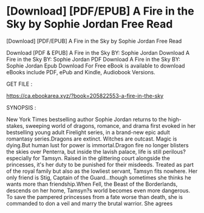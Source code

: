 # [Download] [PDF/EPUB] A Fire in the Sky by Sophie Jordan Free Read
[Download] [PDF/EPUB] A Fire in the Sky by Sophie Jordan Free Read

Download [PDF & EPUB] A Fire in the Sky BY: Sophie Jordan Download A Fire in the Sky BY: Sophie Jordan PDF Download A Fire in the Sky BY: Sophie Jordan Epub Download For Free eBook is available to download eBooks include PDF, ePub and Kindle, Audiobook Versions.

GET FILE :

https://ca.ebookarea.xyz/?book=205822553-a-fire-in-the-sky

SYNOPSIS : 

New York Times bestselling author Sophie Jordan returns to the high-stakes, sweeping world of dragons, romance, and drama first evoked in her bestselling young adult Firelight series, in a brand-new epic adult romantasy series.Dragons are extinct. Witches are outcast. Magic is dying.But human lust for power is immortal.Dragon fire no longer blisters the skies over Penterra, but inside the lavish palace, life is still perilous?especially for Tamsyn. Raised in the glittering court alongside the princesses, it's her duty to be punished for their misdeeds. Treated as part of the royal family but also as the lowliest servant, Tamsyn fits nowhere. Her only friend is Stig, Captain of the Guard...though sometimes she thinks he wants more than friendship.When Fell, the Beast of the Borderlands, descends on her home, Tamsyn?s world becomes even more dangerous. To save the pampered princesses from a fate worse than death, she is commanded to don a veil and marry the brutal warrior. She agrees 
